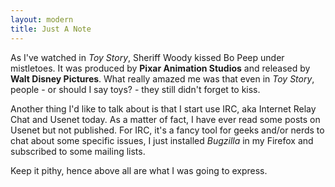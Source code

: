 ```yaml
---
layout: modern
title: Just A Note
---
```


As I've watched in *Toy Story*, Sheriff Woody kissed Bo Peep under mistletoes. It was produced by **Pixar Animation Studios** and released by **Walt Disney Pictures**. What really amazed me was that even in *Toy Story*, people - or should I say toys? - they still didn't forget to kiss.

Another thing I'd like to talk about is that I start use IRC, aka Internet Relay Chat and Usenet today. As a matter of fact, I have ever read some posts on Usenet but not published. For IRC, it's a fancy tool for geeks and/or nerds to chat about some specific issues, I just installed *Bugzilla* in my Firefox and subscribed to some mailing lists.

Keep it pithy, hence above all are what I was going to express.